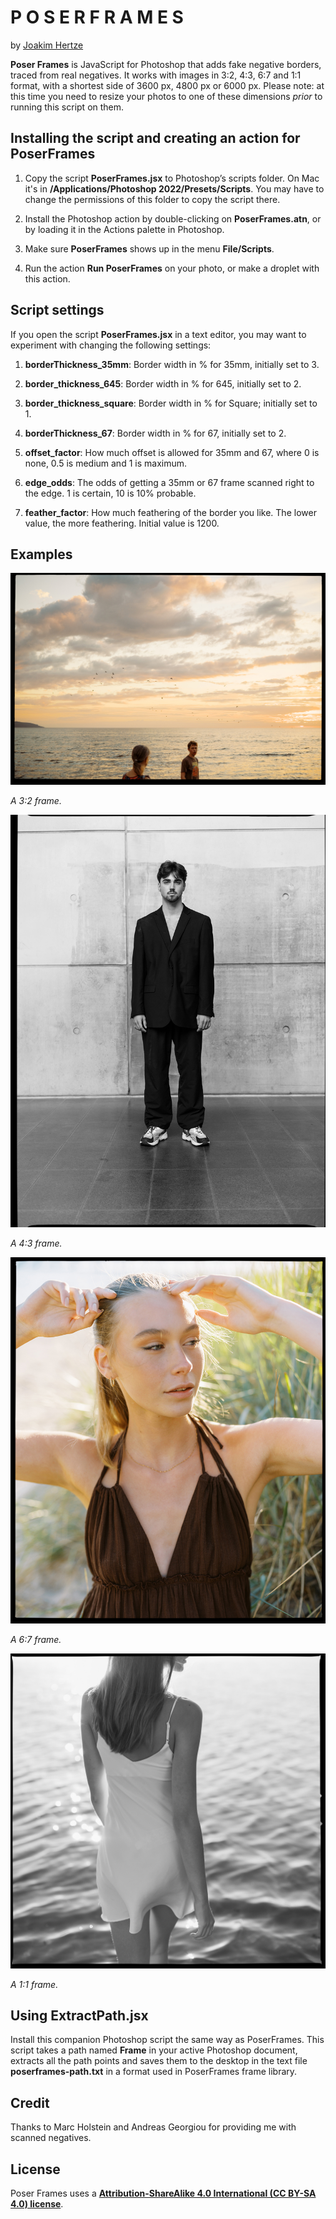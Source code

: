 P O S E R  F R A M E S
======================

by [Joakim Hertze](https://www.hertze.se)

**Poser Frames** is JavaScript for Photoshop that adds fake negative borders, traced from real negatives. It works with images in 3:2, 4:3, 6:7 and 1:1 format, with a shortest side of 3600 px, 4800 px or 6000 px. Please note: at this time you need to resize your photos to one of these dimensions *prior* to running this script on them.


Installing the script and creating an action for PoserFrames
------------------------------------------------------------

1. Copy the script **PoserFrames.jsx** to Photoshop’s scripts folder. On Mac it's in **/Applications/Photoshop 2022/Presets/Scripts**. You may have to change the permissions of this folder to copy the script there.

2. Install the Photoshop action by double-clicking on **PoserFrames.atn**, or by loading it in the Actions palette in Photoshop.

3. Make sure **PoserFrames** shows up in the menu **File/Scripts**.

4. Run the action **Run PoserFrames** on your photo, or make a droplet with this action.


Script settings
---------------

If you open the script **PoserFrames.jsx** in a text editor, you may want to experiment with changing the following settings:

1. **borderThickness_35mm**: Border width in % for 35mm, initially set to 3.

2. **border_thickness_645**: Border width in % for 645, initially set to 2.

3. **border_thickness_square**: Border width in % for Square; initially set to 1.

4. **borderThickness_67**: Border width in % for 67, initially set to 2.

5. **offset_factor**: How much offset is allowed for 35mm and 67, where 0 is none, 0.5 is medium and 1 is maximum.

6. **edge_odds**: The odds of getting a 35mm or 67 frame scanned right to the edge. 1 is certain, 10 is 10% probable.

7. **feather_factor**: How much feathering of the border you like. The lower value, the more feathering. Initial value is 1200.


Examples
--------

![35mm](/examples/35mm.jpg)

*A 3:2 frame.*

![645](/examples/645.jpg)

*A 4:3 frame.*

![67](/examples/67.jpg)

*A 6:7 frame.*

![Square](/examples/square.jpg)

*A 1:1 frame.*


Using ExtractPath.jsx
---------------------

Install this companion Photoshop script the same way as PoserFrames. This script takes a path named **Frame** in your active Photoshop document, extracts all the path points and saves them to the desktop in the text file **poserframes-path.txt** in a format used in PoserFrames frame library.



Credit
------

Thanks to Marc Holstein and Andreas Georgiou for providing me with scanned negatives.


License
-------

Poser Frames uses a [**Attribution-ShareAlike 4.0 International (CC BY-SA 4.0) license**](https://creativecommons.org/licenses/by-sa/4.0/).